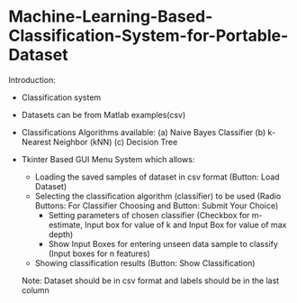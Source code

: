 # Machine-Learning-Based-Classification-System-for-Portable-Dataset

Introduction:
- Classification system
- Datasets can be from Matlab examples(csv)
- Classifications Algorithms available:
  (a) Naive Bayes Classifier (b) k-Nearest Neighbor (kNN) (c) Decision Tree
- Tkinter Based GUI Menu System which allows:
  - Loading the saved samples of dataset in csv format                    (Button: Load Dataset)
  - Selecting the classification algorithm (classifier) to be used        (Radio Buttons: For Classifier Choosing and Button: Submit Your Choice)
    - Setting parameters of chosen classifier                             (Checkbox for m-estimate, Input box for value of k and Input Box for value of max depth)
    - Show Input Boxes for entering unseen data sample to classify        (Input boxes for n features)
  - Showing classification results                                        (Button: Show Classification)
  
  Note: Dataset should be in csv format and labels should be in the last column
